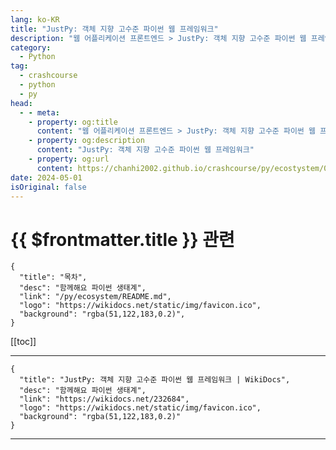 ```yaml
---
lang: ko-KR
title: "JustPy: 객체 지향 고수준 파이썬 웹 프레임워크"
description: "웹 어플리케이션 프론트엔드 > JustPy: 객체 지향 고수준 파이썬 웹 프레임워크"
category:
  - Python
tag: 
  - crashcourse
  - python
  - py
head:
  - - meta:
    - property: og:title
      content: "웹 어플리케이션 프론트엔드 > JustPy: 객체 지향 고수준 파이썬 웹 프레임워크"
    - property: og:description
      content: "JustPy: 객체 지향 고수준 파이썬 웹 프레임워크"
    - property: og:url
      content: https://chanhi2002.github.io/crashcourse/py/ecostystem/06/fe/just-py.html
date: 2024-05-01
isOriginal: false
---
```


# {{ $frontmatter.title }} 관련

```component VPCard
{
  "title": "목차",
  "desc": "함께해요 파이썬 생태계",
  "link": "/py/ecosystem/README.md",
  "logo": "https://wikidocs.net/static/img/favicon.ico",
  "background": "rgba(51,122,183,0.2)",
}
```

[[toc]]

---

```component VPCard
{
  "title": "JustPy: 객체 지향 고수준 파이썬 웹 프레임워크 | WikiDocs",
  "desc": "함께해요 파이썬 생태계",
  "link": "https://wikidocs.net/232684",
  "logo": "https://wikidocs.net/static/img/favicon.ico",
  "background": "rgba(51,122,183,0.2)"
}
```

<!-- TODO: 작성 -->

---

<TagLinks />